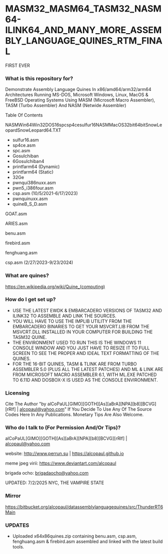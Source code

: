 # MASM32_MASM64_TASM32_NASM64-ILINK64_AND_MANY_MORE_ASSEMBLY_LANGUAGE_QUINES_RTM_FINAL
FIRST EVER

### What is this repository for? ###

Demonstrate Assembly Language Quines In x86/amd64/arm32/arm64 Architectures Running MS-DOS, Microsoft Windows, Linux, MacOS & FreeBSD Operating Systems Using MASM (Microsoft Macro Assembler), TASM (Turbo Assembler) And NASM (Netwide Assembler)

Table Of Contents

NASMWin64Win32DOS16spcsp4cesulfur16NASMMacOS32bit64bitSnowLeopardSnowLeopard64.TXT

- sulfur16.asm
- sp4ce.asm
- spc.asm
- GosuIchiban
- 6GosuIchiban4
- printfarm64 (Dynamic)
- printfarm64 (Static)
- 32Ge
- pwnqui386nuxx.asm
- pwn5_i386four.asm
- csp.asm (10/5/2021-6/17/2023)
- pwnquinuxx.asm
- quineB_S_D.asm

GOAT.asm

ARIES.asm

benu.asm

firebird.asm

fenghuang.asm

csp.asm (2/27/2023-9/23/2024)

### What are quines? ###

https://en.wikipedia.org/wiki/Quine_(computing)

### How do I get set up? ###

- USE THE LATEST EWDK & EMBARCADERO VERSIONS OF TASM32 AND ILINK32 TO ASSEMBLE AND LINK THE SOURCES.
- YOU WILL HAVE TO USE THE IMPLIB UTILITY FROM THE EMBARCADERO BINARIES TO GET YOUR MSVCRT.LIB FROM THE MSVCRT.DLL INSTALLED IN YOUR COMPUTER FOR BUILDING THE TASM32 QUINE.
- THE ENVIRONMENT USED TO RUN THIS IS THE WINDOWS 11 CONSOLE WINDOW AND YOU JUST HAVE TO RESIZE IT TO FULL SCREEN TO SEE THE PROPER AND IDEAL TEXT FORMATTING OF THE QUINES.
- FOR THE 16-BIT QUINES, TASM & TLINK ARE FROM TURBO ASSEMBLER 5.0 (PLUS ALL THE LATEST PATCHES) AND ML & LINK ARE FROM MICROSOFT MACRO ASSEMBLER 6.1, WITH ML.EXE PATCHED TO 
  6.11D AND DOSBOX-X IS USED AS THE CONSOLE ENVIRONMENT.
  
### Licensing ###

Cite The Author "by alCoPaUL[GIMO][GOTH][As][aBrA][NPA][b8][BCVG][rRlf] | alcopaul@yahoo.com" If You Decide To Use Any Of The Source Codes Here In Any Publications. Monetary Tips Are Also Welcome.

### Who do I talk to (For Permission And/Or Tips)? ###

alCoPaUL[GIMO][GOTH][As][aBrA][NPA][b8][BCVG][rRlf] | alcopaul@yahoo.com


website: http://www.perrun.su | https://alcopaul.github.io

meme jpeg virii: https://www.deviantart.com/alcopaul


brigada ocho: brigadaocho@yahoo.com

UPDATED: 7/2/2025
NYC, THE VAMPIRE STATE

### Mirror ###

https://bitbucket.org/alcopaul/datassemblylanguagequines/src/ThunderRT6Main

### UPDATES ###

- Uploaded x64x86quines.zip containing benu.asm, csp.asm, fenghuang.asm & firebird.asm assembled and linked with the latest build tools.
  
